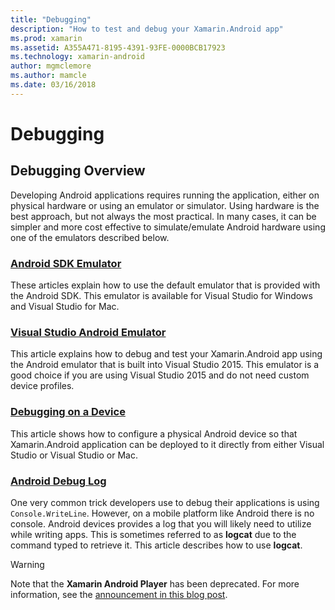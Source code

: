 ```yaml
---
title: "Debugging"
description: "How to test and debug your Xamarin.Android app"
ms.prod: xamarin
ms.assetid: A355A471-8195-4391-93FE-0000BCB17923
ms.technology: xamarin-android
author: mgmclemore
ms.author: mamcle
ms.date: 03/16/2018
---
```


# Debugging

## Debugging Overview

Developing Android applications requires running the application,
either on physical hardware or using an emulator or simulator. Using
hardware is the best approach, but not always the most practical. In
many cases, it can be simpler and more cost effective to
simulate/emulate Android hardware using one of the emulators
described below.


### [Android SDK Emulator](~/android/deploy-test/debugging/android-sdk-emulator/index.md)

These articles explain how to use the default emulator that is provided
with the Android SDK. This emulator is available for Visual Studio for
Windows and Visual Studio for Mac.

### [Visual Studio Android Emulator](~/android/deploy-test/debugging/visual-studio-android-emulator.md)

This article explains how to debug and test your Xamarin.Android app
using the Android emulator that is built into Visual Studio 2015. This
emulator is a good choice if you are using Visual Studio 2015 and do
not need custom device profiles.

### [Debugging on a Device](~/android/deploy-test/debugging/debug-on-device.md)

This article shows how to configure a physical Android device so that
Xamarin.Android application can be deployed to it directly from either
Visual Studio or Visual Studio or Mac.

### [Android Debug Log](~/android/deploy-test/debugging/android-debug-log.md)

One very common trick developers use to debug their applications 
is using `Console.WriteLine`. However, on a mobile platform like Android
there is no console. Android devices provides a log that you will
likely need to utilize while writing apps. This is sometimes referred
to as **logcat** due to the command typed to retrieve it. This article
describes how to use **logcat**.

> [!WARNING]
> Note that the **Xamarin Android Player** has been deprecated. For more information, see the [announcement in this
 blog post](https://blog.xamarin.com/live-from-dotnetconf-cycle-7-xamarin-studio-6-and-more/).
